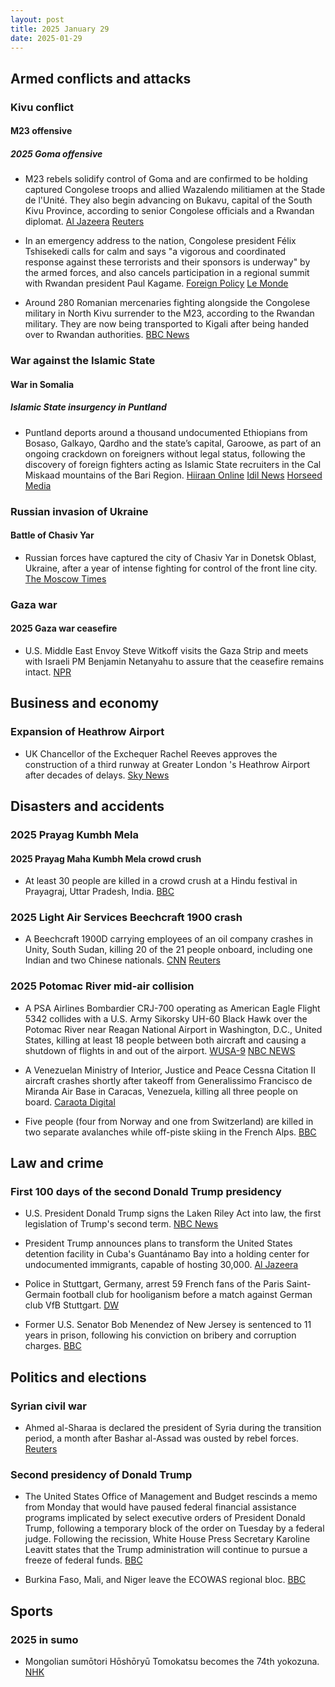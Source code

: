 ```yaml
---
layout: post
title: 2025 January 29
date: 2025-01-29
---
```


## Armed conflicts and attacks

### Kivu conflict

#### M23 offensive

##### 2025 Goma offensive

- M23 rebels solidify control of Goma and are confirmed to be holding captured Congolese troops and allied Wazalendo militiamen at the Stade de l'Unité. They also begin advancing on Bukavu, capital of the South Kivu Province, according to senior Congolese officials and a Rwandan diplomat. [Al Jazeera](https://www.aljazeera.com/news/liveblog/2025/1/29/dr-congo-live-news-rwanda-backed-m23-rebels-tighten-grip-on-goma) [Reuters](https://www.reuters.com/world/africa/rwandas-kagame-says-he-agrees-with-us-need-ceasefire-congo-2025-01-29/)

- In an emergency address to the nation, Congolese president Félix Tshisekedi calls for calm and says "a vigorous and coordinated response against these terrorists and their sponsors is underway" by the armed forces, and also cancels participation in a regional summit with Rwandan president Paul Kagame. [Foreign Policy](https://foreignpolicy.com/2025/01/29/congo-rwanda-m23-rebels-goma-tshisekedi-kagame/) [Le Monde](https://www.lemonde.fr/en/international/article/2025/01/30/dr-congo-president-says-army-mounting-vigorous-response-to-m23-advance_6737579_4.html)

- Around 280 Romanian mercenaries fighting alongside the Congolese military in North Kivu surrender to the M23, according to the Rwandan military. They are now being transported to Kigali after being handed over to Rwandan authorities. [BBC News](https://www.bbc.co.uk/news/articles/cd0j4d7v229o)

### War against the Islamic State

#### War in Somalia

##### Islamic State insurgency in Puntland

- Puntland deports around a thousand undocumented Ethiopians from Bosaso, Galkayo, Qardho and the state’s capital, Garoowe, as part of an ongoing crackdown on foreigners without legal status, following the discovery of foreign fighters acting as Islamic State recruiters in the Cal Miskaad mountains of the Bari Region. [Hiiraan Online](https://www.hiiraan.com/news4/2025/Jan/200008/puntland_deports_hundreds_of_undocumented_ethiopians_over_isis_recruitment_concerns.aspx) [Idil News](https://www.idilnews.com/puntland-oo-dib-ugu-celisay-dalkooda-boqolaal-itoobiyaan-ah/) [Horseed Media](https://horseedmedia.net/puntland-oo-masaafurisay-boqolaal-ajaaniib-ah-oo-sharci-darro-ku-joogay-deegaanadeeda/399908/)

### Russian invasion of Ukraine

#### Battle of Chasiv Yar

- Russian forces have captured the city of Chasiv Yar in Donetsk Oblast, Ukraine, after a year of intense fighting for control of the front line city. [The Moscow Times](https://www.themoscowtimes.com/2025/01/29/chasiv-yar-falls-to-russian-forces-after-nearly-a-year-of-intense-fighting-a87781)

### Gaza war

#### 2025 Gaza war ceasefire

- U.S. Middle East Envoy Steve Witkoff visits the Gaza Strip and meets with Israeli PM Benjamin Netanyahu to assure that the ceasefire remains intact. [NPR](https://www.npr.org/2025/01/29/nx-s1-5279178/us-mideast-envoy-steve-witkoff-gaza-israel-netanyahu)

## Business and economy

### Expansion of Heathrow Airport

- UK Chancellor of the Exchequer Rachel Reeves approves the construction of a third runway at Greater London 's Heathrow Airport after decades of delays. [Sky News](https://news.sky.com/story/chancellor-rachel-reeves-announces-backing-for-third-heathrow-runway-13298590)

## Disasters and accidents

### 2025 Prayag Kumbh Mela

#### 2025 Prayag Maha Kumbh Mela crowd crush

- At least 30 people are killed in a crowd crush at a Hindu festival in Prayagraj, Uttar Pradesh, India. [BBC](https://www.bbc.com/news/live/cgq07z0yexvt)

### 2025 Light Air Services Beechcraft 1900 crash

- A Beechcraft 1900D carrying employees of an oil company crashes in Unity, South Sudan, killing 20 of the 21 people onboard, including one Indian and two Chinese nationals. [CNN](https://www.cnn.com/2025/01/29/africa/south-sudan-plane-crash-intl/index.html) [Reuters](https://www.reuters.com/world/africa/plane-crash-south-sudans-unity-state-kills-18-uns-radio-miraya-reports-2025-01-29/)

### 2025 Potomac River mid-air collision

- A PSA Airlines Bombardier CRJ-700 operating as American Eagle Flight 5342 collides with a U.S. Army Sikorsky UH-60 Black Hawk over the Potomac River near Reagan National Airport in Washington, D.C., United States, killing at least 18 people between both aircraft and causing a shutdown of flights in and out of the airport. [WUSA-9](https://www.wusa9.com/article/travel/all-flights-halted-at-reagan-national-airport-due-to-plane-crash-potomac-river-dc/65-e2090f2d-0bca-4a4c-944c-215a6398a52d) [NBC NEWS](https://www.nbcnews.com/news/us-news/live-blog/live-updates-plane-crashes-potomac-river-collision-helicopter-reagan-n-rcna189942)

- A Venezuelan Ministry of Interior, Justice and Peace Cessna Citation II aircraft crashes shortly after takeoff from Generalissimo Francisco de Miranda Air Base in Caracas, Venezuela, killing all three people on board. [Caraota Digital](https://caraotadigital.net/venezuela/avioneta-se-estrello-en-el-sector-el-volcan-en-el-hatillo-habia-despegado-desde-la-carlota/)

- Five people (four from Norway and one from Switzerland) are killed in two separate avalanches while off-piste skiing in the French Alps. [BBC](https://www.bbc.com/news/articles/czep67j3w8do)

## Law and crime

### First 100 days of the second Donald Trump presidency

- U.S. President Donald Trump signs the Laken Riley Act into law, the first legislation of Trump's second term. [NBC News](https://www.nbcnews.com/news/amp/rcna188917)

- President Trump announces plans to transform the United States detention facility in Cuba's Guantánamo Bay into a holding center for undocumented immigrants, capable of hosting 30,000. [Al Jazeera](https://www.aljazeera.com/news/2025/1/29/us-president-trump-to-transfer-undocumented-immigrants-to-guantanamo)

- Police in Stuttgart, Germany, arrest 59 French fans of the Paris Saint-Germain football club for hooliganism before a match against German club VfB Stuttgart. [DW](https://www.dw.com/en/germany-psg-fans-arrested-champions-league/a-71443613)

- Former U.S. Senator Bob Menendez of New Jersey is sentenced to 11 years in prison, following his conviction on bribery and corruption charges. [BBC](https://www.bbc.com/news/articles/clyekv226l2o)

## Politics and elections

### Syrian civil war

- Ahmed al-Sharaa is declared the president of Syria during the transition period, a month after Bashar al-Assad was ousted by rebel forces. [Reuters](https://www.reuters.com/world/middle-east/syrias-leader-sharaa-named-president-transitional-period-state-news-agency-says-2025-01-29/)

### Second presidency of Donald Trump

- The United States Office of Management and Budget rescinds a memo from Monday that would have paused federal financial assistance programs implicated by select executive orders of President Donald Trump, following a temporary block of the order on Tuesday by a federal judge. Following the recission, White House Press Secretary Karoline Leavitt states that the Trump administration will continue to pursue a freeze of federal funds. [BBC](https://www.bbc.com/news/articles/cyv48540n4po)

- Burkina Faso, Mali, and Niger leave the ECOWAS regional bloc. [BBC](https://www.bbc.com/news/articles/c5yvd91j72eo)

## Sports

### 2025 in sumo

- Mongolian sumōtori Hōshōryū Tomokatsu becomes the 74th yokozuna. [NHK](https://www3.nhk.or.jp/news/html/20250129/k10014706251000.html)